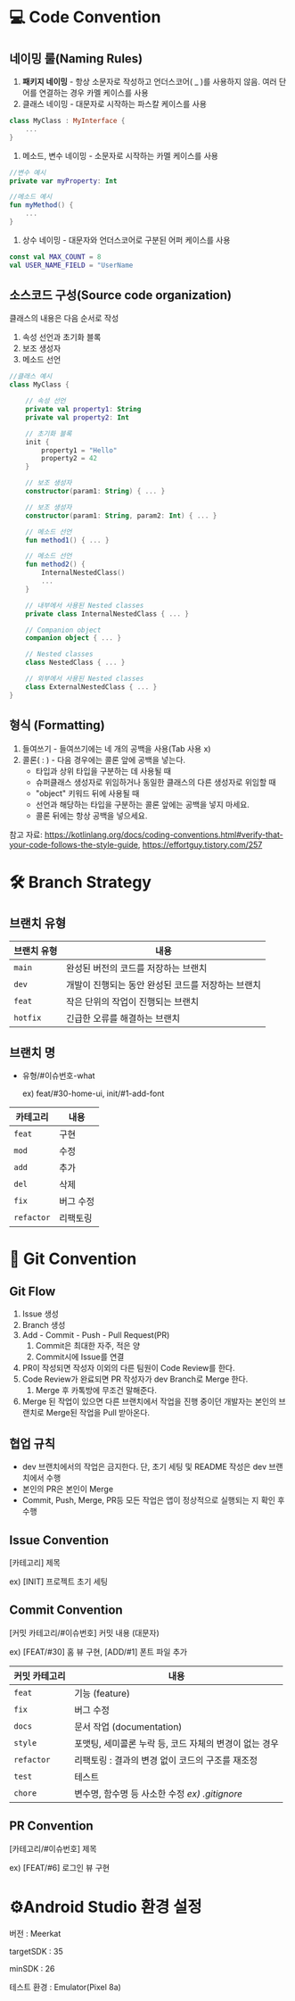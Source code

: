 # 💻 Code Convention

## 네이밍 룰(Naming Rules)

1. **패키지 네이밍** - 항상 소문자로 작성하고 언더스코어( _ )를 사용하지 않음. 여러 단어를 연결하는 경우 카멜 케이스를 사용
2. 클래스 네이밍 - 대문자로 시작하는 파스칼 케이스를 사용

```kotlin
class MyClass : MyInterface {
    ...
}
```

1. 메소드, 변수 네이밍 - 소문자로 시작하는 카멜 케이스를 사용

```kotlin
//변수 예시
private var myProperty: Int

//메소드 예시
fun myMethod() {
    ...
}
```

1. 상수 네이밍 - 대문자와 언더스코어로 구분된 어퍼 케이스를 사용

```kotlin
const val MAX_COUNT = 8
val USER_NAME_FIELD = "UserName
```

## 소스코드 구성(Source code organization)

클래스의 내용은 다음 순서로 작성

1. 속성 선언과 초기화 블록
2. 보조 생성자
3. 메소드 선언

```kotlin
//클래스 예시
class MyClass {

    // 속성 선언
    private val property1: String
    private val property2: Int

    // 초기화 블록
    init {
        property1 = "Hello"
        property2 = 42
    }

    // 보조 생성자
    constructor(param1: String) { ... }

    // 보조 생성자
    constructor(param1: String, param2: Int) { ... }

    // 메소드 선언
    fun method1() { ... }

    // 메소드 선언
    fun method2() {
    	InternalNestedClass()
    	... 
    }

    // 내부에서 사용된 Nested classes
    private class InternalNestedClass { ... }

    // Companion object
    companion object { ... }

    // Nested classes
    class NestedClass { ... }

    // 외부에서 사용된 Nested classes 
    class ExternalNestedClass { ... }
}
```

## 형식 (Formatting)

1. 들여쓰기 - 들여쓰기에는 네 개의 공백을 사용(Tab 사용 x)
2. 콜론( : ) - 다음 경우에는 콜론 앞에 공백을 넣는다.
    - 타입과 상위 타입을 구분하는 데 사용될 때
    - 슈퍼클래스 생성자로 위임하거나 동일한 클래스의 다른 생성자로 위임할 때
    - "object" 키워드 뒤에 사용될 때
    - 선언과 해당하는 타입을 구분하는 콜론 앞에는 공백을 넣지 마세요.
    - 콜론 뒤에는 항상 공백을 넣으세요.

참고 자료: https://kotlinlang.org/docs/coding-conventions.html#verify-that-your-code-follows-the-style-guide,  https://effortguy.tistory.com/257

# 🛠️ Branch Strategy

## 브랜치 유형

| 브랜치 유형 | 내용 |
| --- | --- |
| `main` | 완성된 버전의 코드를 저장하는 브랜치 |
| `dev` | 개발이 진행되는 동안 완성된 코드를 저장하는 브랜치 |
| `feat` | 작은 단위의 작업이 진행되는 브랜치 |
| `hotfix` | 긴급한 오류를 해결하는 브랜치 |

## 브랜치 명

- 유형/#이슈번호-what
    
    ex) feat/#30-home-ui,  init/#1-add-font
    

| 카테고리 | 내용 |
| --- | --- |
| `feat` | 구현 |
| `mod` | 수정 |
| `add` | 추가 |
| `del` | 삭제 |
| `fix` | 버그 수정 |
| `refactor` | 리팩토링 |

# 📔 Git Convention

## Git Flow

1. Issue 생성
2. Branch 생성
3. Add - Commit - Push - Pull Request(PR)
    1. Commit은 최대한 자주, 적은 양
    2. Commit시에 Issue를 연결
4. PR이 작성되면 작성자 이외의 다른 팀원이 Code Review를 한다.
5. Code Review가 완료되면 PR 작성자가 dev Branch로 Merge 한다.
    1. Merge 후 카톡방에 무조건 말해준다.
6. Merge 된 작업이 있으면 다른 브랜치에서 작업을 진행 중이던 개발자는 본인의 브랜치로 Merge된 작업을 Pull 받아온다.

## 협업 규칙

- dev 브랜치에서의 작업은 금지한다. 단, 초기 세팅 및 README 작성은 dev 브랜치에서 수행
- 본인의 PR은 본인이 Merge
- Commit, Push, Merge, PR등 모든 작업은 앱이 정상적으로 실행되는 지 확인 후 수행

## Issue Convention

[카테고리] 제목 

ex) [INIT] 프로젝트 초기 세팅 

## Commit Convention

[커밋 카테고리/#이슈번호] 커밋 내용 (대문자)

ex) [FEAT/#30] 홈 뷰 구현, [ADD/#1] 폰트 파일 추가

| 커밋 카테고리 | 내용 |
| --- | --- |
| `feat` | 기능 (feature) |
| `fix` | 버그 수정 |
| `docs` | 문서 작업 (documentation) |
| `style` | 포맷팅, 세미콜론 누락 등, 코드 자체의 변경이 없는 경우 |
| `refactor` | 리팩토링 : 결과의 변경 없이 코드의 구조를 재조정 |
| `test` | 테스트 |
| `chore` | 변수명, 함수명 등 사소한 수정 *ex) .gitignore* |

## PR Convention

[카테고리/#이슈번호] 제목

ex) [FEAT/#6] 로그인 뷰 구현


# ⚙️Android Studio 환경 설정
버전 : Meerkat

targetSDK : 35

minSDK : 26

테스트 환경 : Emulator(Pixel 8a)
